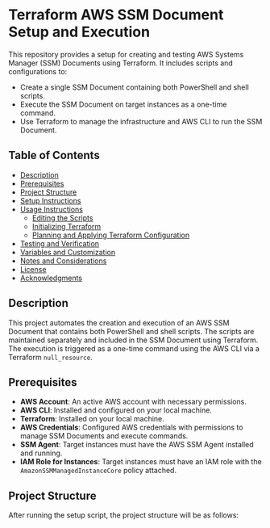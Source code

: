 # Terraform AWS SSM Document Setup and Execution

This repository provides a setup for creating and testing AWS Systems Manager (SSM) Documents using Terraform. It includes scripts and configurations to:

- Create a single SSM Document containing both PowerShell and shell scripts.
- Execute the SSM Document on target instances as a one-time command.
- Use Terraform to manage the infrastructure and AWS CLI to run the SSM Document.

## Table of Contents

- [Description](#description)
- [Prerequisites](#prerequisites)
- [Project Structure](#project-structure)
- [Setup Instructions](#setup-instructions)
- [Usage Instructions](#usage-instructions)
  - [Editing the Scripts](#editing-the-scripts)
  - [Initializing Terraform](#initializing-terraform)
  - [Planning and Applying Terraform Configuration](#planning-and-applying-terraform-configuration)
- [Testing and Verification](#testing-and-verification)
- [Variables and Customization](#variables-and-customization)
- [Notes and Considerations](#notes-and-considerations)
- [License](#license)
- [Acknowledgments](#acknowledgments)

## Description

This project automates the creation and execution of an AWS SSM Document that contains both PowerShell and shell scripts. The scripts are maintained separately and included in the SSM Document using Terraform. The execution is triggered as a one-time command using the AWS CLI via a Terraform `null_resource`.

## Prerequisites

- **AWS Account**: An active AWS account with necessary permissions.
- **AWS CLI**: Installed and configured on your local machine.
- **Terraform**: Installed on your local machine.
- **AWS Credentials**: Configured AWS credentials with permissions to manage SSM Documents and execute commands.
- **SSM Agent**: Target instances must have the AWS SSM Agent installed and running.
- **IAM Role for Instances**: Target instances must have an IAM role with the `AmazonSSMManagedInstanceCore` policy attached.

## Project Structure

After running the setup script, the project structure will be as follows: